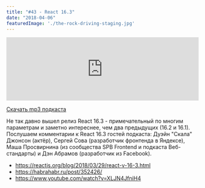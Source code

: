```yaml
---
title: "#43 - React 16.3"
date: "2018-04-06"
featuredImage: './the-rock-driving-staging.jpg'
---
```


<iframe width="100%" height="166" scrolling="no" frameborder="no" allow="autoplay" src="https://w.soundcloud.com/player/?url=https%3A//api.soundcloud.com/tracks/425748072&color=%23ff5500&auto_play=false&hide_related=true&show_comments=true&show_user=true&show_reposts=false&show_teaser=true"></iframe>

<a href="https://5minreact.podster.fm/43/download/audio.mp3?download=yes&media=file"><i class="fa fa-download"></i> Скачать mp3 подкаста</a>

Не так давно вышел релиз React 16.3 - примечательный по многим параметрам и заметно интереснее, чем два предыдущих (16.2 и 16.1). Послушаем комментарии к React 16.3 гостей подкаста: Дуэйн "Скала" Джонсон (актёр), Сергей Сова (разработчик фронтенда в Яндексе), Маша Просвирнина (из сообщества SPB Frontend и подкаста Веб-стандарты) и Дэн Абрамов (разработчик из Facebook).

- https://reactjs.org/blog/2018/03/29/react-v-16-3.html
- https://habrahabr.ru/post/352426/
- https://www.youtube.com/watch?v=XLJN4JfniH4
